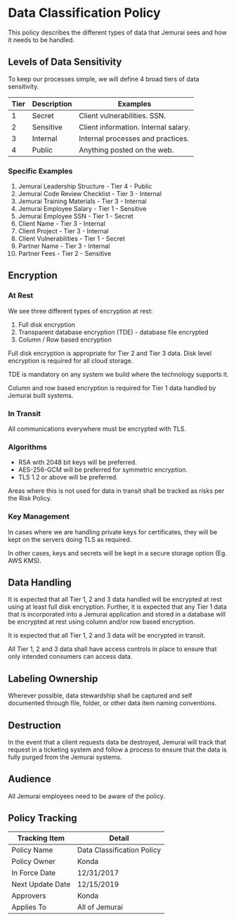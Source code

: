 # Data Classification Policy

This policy describes the different types of data that Jemurai sees and how it needs to be handled.

## Levels of Data Sensitivity

To keep our processes simple, we will define 4 broad tiers of data sensitivity.

| Tier | Description | Examples |
| -----|-------------|----------|
| 1 | Secret | Client vulnerabilities. SSN.  |
| 2 | Sensitive | Client information. Internal salary.  |
| 3 | Internal | Internal processes and practices. |
| 4 | Public | Anything posted on the web. |

### Specific Examples

1. Jemurai Leadership Structure - Tier 4 - Public
1. Jemurai Code Review Checklist - Tier 3 - Internal
1. Jemurai Training Materials - Tier 3 - Internal
1. Jemurai Employee Salary - Tier 1 - Sensitive
1. Jemurai Employee SSN - Tier 1 - Secret
1. Client Name - Tier 3 - Internal
1. Client Project - Tier 3 - Internal
1. Client Vulnerabilities - Tier 1 - Secret
1. Partner Name - Tier 3 - Internal
1. Partner Fees - Tier 2 - Sensitive

## Encryption

### At Rest

We see three different types of encryption at rest:

1. Full disk encryption
1. Transparent database encryption (TDE) - database file encrypted
1. Column / Row based encryption

Full disk encryption is appropriate for Tier 2 and Tier 3 data.  Disk level encryption is required for all cloud storage.

TDE is mandatory on any system we build where the technology supports it.

Column and row based encryption is required for Tier 1 data handled by Jemurai built systems.

### In Transit

All communications everywhere must be encrypted with TLS.

### Algorithms

* RSA with 2048 bit keys will be preferred.
* AES-256-GCM will be preferred for symmetric encryption.
* TLS 1.2 or above will be preferred.

Areas where this is not used for data in transit shall be tracked as risks per the Risk Policy.

### Key Management

In cases where we are handling private keys for certificates, they will be kept on the servers doing TLS as required.

In other cases, keys and secrets will be kept in a secure storage option (Eg. AWS KMS).

## Data Handling

It is expected that all Tier 1, 2 and 3 data handled will be encrypted at rest using at least full disk encryption.  Further, it is expected that any Tier 1 data that is incorporated into a Jemurai application and stored in a database will be encrypted at rest using column and/or row based encryption.

It is expected that all Tier 1, 2 and 3 data will be encrypted in transit.

All Tier 1, 2 and 3 data shall have access controls in place to ensure that only intended consumers can access data.

## Labeling Ownership

Wherever possible, data stewardship shall be captured and self documented through file, folder, or other data item naming conventions.

## Destruction

In the event that a client requests data be destroyed, Jemurai will track that request in a ticketing system and follow a process to ensure that the data is fully purged from the Jemurai systems.

## Audience

All Jemurai employees need to be aware of the policy.

## Policy Tracking

| Tracking Item   | Detail |
|-----------------|--------|
| Policy Name     | Data Classification Policy |
| Policy Owner    | Konda |
| In Force Date   | 12/31/2017 |
| Next Update Date     | 12/15/2019 |
| Approvers       | Konda |
| Applies To      | All of Jemurai |
